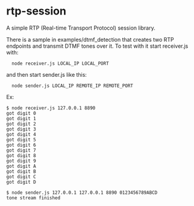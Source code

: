 # rtp-session

A simple RTP (Real-time Transport Protocol) session library.

There is a sample in examples/dtmf_detection that creates two RTP endpoints and transmit DTMF tones over it.
To test with it start receiver.js with:
```
  node receiver.js LOCAL_IP LOCAL_PORT
```
and then start sender.js like this:
```
  node sender.js LOCAL_IP REMOTE_IP REMOTE_PORT
```

Ex:

```
$ node receiver.js 127.0.0.1 8890
got digit 0
got digit 1
got digit 2
got digit 3
got digit 4
got digit 5
got digit 6
got digit 7
got digit 8
got digit 9
got digit A
got digit B
got digit C
got digit D
```

```
$ node sender.js 127.0.0.1 127.0.0.1 8890 0123456789ABCD
tone stream finished
```

